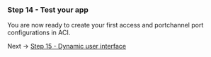 ### Step 14 - Test your app

You are now ready to create your first access and portchannel port configurations in ACI. 


Next -> [Step 15 - Dynamic user interface]

[Step 15 - Dynamic user interface]: step15.md